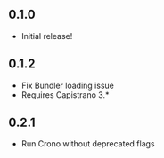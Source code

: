 0.1.0
-----------

- Initial release!

0.1.2
-----------

- Fix Bundler loading issue
- Requires Capistrano 3.*

0.2.1
-----------

- Run Crono without deprecated flags
